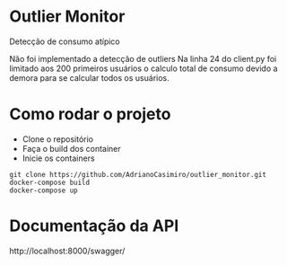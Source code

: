 # Outlier Monitor
Detecção de consumo atípico

Não foi implementado a detecção de outliers
Na linha 24 do client.py foi limitado aos 200 primeiros usuários
o calculo total de consumo devido a demora para se calcular todos
os usuários. 

# Como rodar o projeto

- Clone o repositório
- Faça o build dos container
- Inicie os containers

```
git clone https://github.com/AdrianoCasimiro/outlier_monitor.git
docker-compose build
docker-compose up
```


# Documentação da API

http://localhost:8000/swagger/
